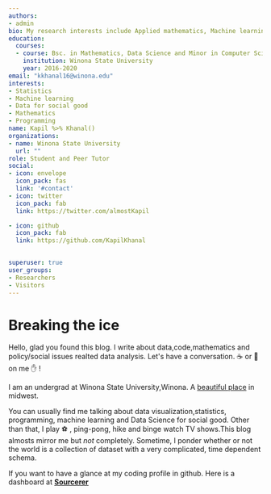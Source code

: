 ```yaml
---
authors:
- admin
bio: My research interests include Applied mathematics, Machine learning, Data Systems,Statistical Inference,Functional Programming, Computational Social Science
education:
  courses:
  - course: Bsc. in Mathematics, Data Science and Minor in Computer Science
    institution: Winona State University
    year: 2016-2020
email: "kkhanal16@winona.edu"
interests:
- Statistics
- Machine learning
- Data for social good
- Mathematics
- Programming
name: Kapil %>% Khanal()
organizations:
- name: Winona State University
  url: ""
role: Student and Peer Tutor
social:
- icon: envelope
  icon_pack: fas
  link: '#contact'
- icon: twitter
  icon_pack: fab
  link: https://twitter.com/almostKapil

- icon: github
  icon_pack: fab
  link: https://github.com/KapilKhanal
  

superuser: true
user_groups:
- Researchers
- Visitors
---
```


# Breaking the ice
Hello, glad you found this blog. I write about data,code,mathematics and policy/social issues realted data analysis. Let's have a conversation.  :coffee: or :beers: on me :hand: !  <br>

I am an undergrad at Winona State University,Winona. A <a href = "https://www.google.com/url?sa=i&source=images&cd=&ved=2ahUKEwie2eCfhtHkAhVwJTQIHeG6DxUQjRx6BAgBEAQ&url=https%3A%2F%2Fwww.flickr.com%2Fphotos%2Fkylekotajarvi%2F6894501926&psig=AOvVaw0QuEJbIhL4UgFjyO3wqzDH&ust=1568575761020272">beautiful place</a> in midwest. 

You can usually find me talking about data visualization,statistics, programming, machine learning and Data Science for social good. Other than that, I play :soccer: , ping-pong, hike and binge watch TV shows.This blog almosts mirror me but *not* completely. Sometime, I ponder whether or not the world is a collection of dataset with a very complicated, time dependent schema.

If you want to have a glance at my coding profile in github. Here is a dashboard at <a href="https://sourcerer.io/kapilkhanal">**Sourcerer**</a>



